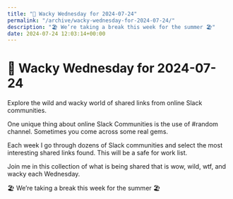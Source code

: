 ```yaml
---
title: "🤪 Wacky Wednesday for 2024-07-24"
permalink: "/archive/wacky-wednesday-for-2024-07-24/"
description: "🏖️ We’re taking a break this week for the summer 🏖️"
date: 2024-07-24 12:03:14+00:00
---
```


<!-- buttondown-editor-mode: plaintext --><h1><span style="color: rgb(0, 0, 0)">🤪 </span>Wacky Wednesday for 2024-07-24</h1><p>Explore the wild and wacky world of shared links from online Slack communities.</p><p>One unique thing about online Slack Communities is the use of #random channel. Sometimes you come across some real gems.</p><p>Each week I go through dozens of Slack communities and select the most interesting shared links found. This will be a safe for work list.</p><p>Join me in this collection of what is being shared that is wow, wild, wtf, and wacky each Wednesday.</p><p>🏖️ <span>We’re taking a break this week for the summer 🏖️</span></p>